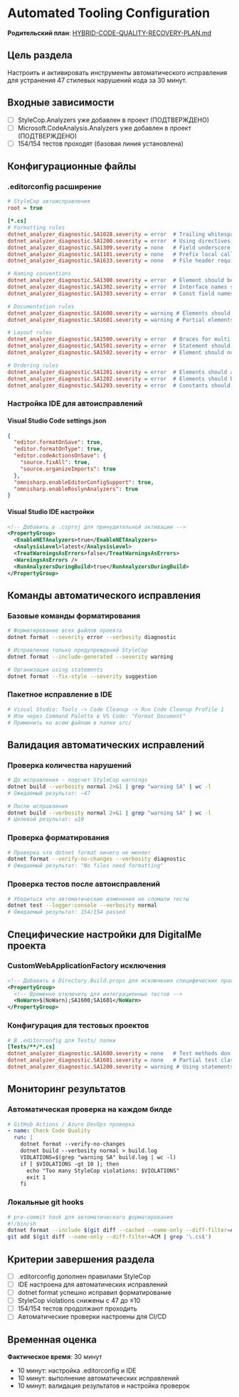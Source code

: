 # Automated Tooling Configuration

**Родительский план**: [HYBRID-CODE-QUALITY-RECOVERY-PLAN.md](../HYBRID-CODE-QUALITY-RECOVERY-PLAN.md)

## Цель раздела
Настроить и активировать инструменты автоматического исправления для устранения 47 стилевых нарушений кода за 30 минут.

## Входные зависимости
- [ ] StyleCop.Analyzers уже добавлен в проект (ПОДТВЕРЖДЕНО)
- [ ] Microsoft.CodeAnalysis.Analyzers уже добавлен в проект (ПОДТВЕРЖДЕНО)
- [ ] 154/154 тестов проходят (базовая линия установлена)

## Конфигурационные файлы

### .editorconfig расширение
```ini
# StyleCop автоисправления
root = true

[*.cs]
# Formatting rules
dotnet_analyzer_diagnostic.SA1028.severity = error  # Trailing whitespace
dotnet_analyzer_diagnostic.SA1200.severity = error  # Using directives placement
dotnet_analyzer_diagnostic.SA1309.severity = none   # Field underscore prefix (allow)
dotnet_analyzer_diagnostic.SA1101.severity = none   # Prefix local calls with this
dotnet_analyzer_diagnostic.SA1633.severity = none   # File header requirement

# Naming conventions
dotnet_analyzer_diagnostic.SA1300.severity = error  # Element should begin with uppercase
dotnet_analyzer_diagnostic.SA1302.severity = error  # Interface names should begin with I
dotnet_analyzer_diagnostic.SA1303.severity = error  # Const field names should begin with uppercase

# Documentation rules  
dotnet_analyzer_diagnostic.SA1600.severity = warning # Elements should be documented
dotnet_analyzer_diagnostic.SA1601.severity = warning # Partial elements should be documented

# Layout rules
dotnet_analyzer_diagnostic.SA1500.severity = error  # Braces for multi-line statements
dotnet_analyzer_diagnostic.SA1501.severity = error  # Statement should not be on single line
dotnet_analyzer_diagnostic.SA1502.severity = error  # Element should not be on single line

# Ordering rules
dotnet_analyzer_diagnostic.SA1201.severity = error  # Elements should appear in correct order
dotnet_analyzer_diagnostic.SA1202.severity = error  # Elements should be ordered by access
dotnet_analyzer_diagnostic.SA1203.severity = error  # Constants should appear before fields
```

### Настройка IDE для автоисправлений

#### Visual Studio Code settings.json
```json
{
  "editor.formatOnSave": true,
  "editor.formatOnType": true,
  "editor.codeActionsOnSave": {
    "source.fixAll": true,
    "source.organizeImports": true
  },
  "omnisharp.enableEditorConfigSupport": true,
  "omnisharp.enableRoslynAnalyzers": true
}
```

#### Visual Studio IDE настройки
```xml
<!-- Добавить в .csproj для принудительной активации -->
<PropertyGroup>
  <EnableNETAnalyzers>true</EnableNETAnalyzers>
  <AnalysisLevel>latest</AnalysisLevel>
  <TreatWarningsAsErrors>false</TreatWarningsAsErrors>
  <WarningsAsErrors />
  <RunAnalyzersDuringBuild>true</RunAnalyzersDuringBuild>
</PropertyGroup>
```

## Команды автоматического исправления

### Базовые команды форматирования
```bash
# Форматирование всех файлов проекта
dotnet format --severity error --verbosity diagnostic

# Исправление только предупреждений StyleCop
dotnet format --include-generated --severity warning

# Организация using statements
dotnet format --fix-style --severity suggestion
```

### Пакетное исправление в IDE
```bash
# Visual Studio: Tools -> Code Cleanup -> Run Code Cleanup Profile 1
# Или через Command Palette в VS Code: "Format Document"
# Применить ко всем файлам в папке src/
```

## Валидация автоматических исправлений

### Проверка количества нарушений
```bash
# До исправления - подсчет StyleCop warnings
dotnet build --verbosity normal 2>&1 | grep "warning SA" | wc -l
# Ожидаемый результат: ~47

# После исправления  
dotnet build --verbosity normal 2>&1 | grep "warning SA" | wc -l
# Целевой результат: ≤10
```

### Проверка форматирования
```bash
# Проверка что dotnet format ничего не меняет
dotnet format --verify-no-changes --verbosity diagnostic
# Ожидаемый результат: "No files need formatting"
```

### Проверка тестов после автоисправлений
```bash
# Убедиться что автоматические изменения не сломали тесты
dotnet test --logger:console --verbosity normal
# Ожидаемый результат: 154/154 passed
```

## Специфические настройки для DigitalMe проекта

### CustomWebApplicationFactory исключения
```xml
<!-- Добавить в Directory.Build.props для исключения специфических правил -->
<PropertyGroup>
  <!-- Временно отключить для интеграционных тестов -->
  <NoWarn>$(NoWarn);SA1600;SA1601</NoWarn>
</PropertyGroup>
```

### Конфигурация для тестовых проектов
```ini
# В .editorconfig для Tests/ папки
[Tests/**/*.cs]
dotnet_analyzer_diagnostic.SA1600.severity = none   # Test methods don't need XML docs
dotnet_analyzer_diagnostic.SA1601.severity = none   # Partial test classes ok
dotnet_analyzer_diagnostic.SA1200.severity = warning # Using statements less strict
```

## Мониторинг результатов

### Автоматическая проверка на каждом билде
```yaml
# GitHub Actions / Azure DevOps проверка
- name: Check Code Quality
  run: |
    dotnet format --verify-no-changes
    dotnet build --verbosity normal > build.log
    VIOLATIONS=$(grep "warning SA" build.log | wc -l)
    if [ $VIOLATIONS -gt 10 ]; then
      echo "Too many StyleCop violations: $VIOLATIONS"
      exit 1
    fi
```

### Локальные git hooks
```bash
# pre-commit hook для автоматического форматирования
#!/bin/sh
dotnet format --include $(git diff --cached --name-only --diff-filter=ACM | grep '\.cs$' | tr '\n' ' ')
git add $(git diff --name-only --diff-filter=ACM | grep '\.cs$')
```

## Критерии завершения раздела

- [ ] .editorconfig дополнен правилами StyleCop
- [ ] IDE настроена для автоматических исправлений
- [ ] dotnet format успешно исправил форматирование
- [ ] StyleCop violations снижены с 47 до ≤10
- [ ] 154/154 тестов продолжают проходить
- [ ] Автоматические проверки настроены для CI/CD

## Временная оценка
**Фактическое время**: 30 минут
- 10 минут: настройка .editorconfig и IDE
- 10 минут: выполнение автоматических исправлений  
- 10 минут: валидация результатов и настройка проверок